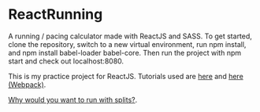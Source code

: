 # ReactRunning
A running / pacing calculator made with ReactJS and SASS. To get started, clone the repository, switch to a new virtual environment, run npm install, and npm install babel-loader babel-core. Then run the project with npm start and check out localhost:8080.

This is my practice project for ReactJS. Tutorials used are <a href="http://ccoenraets.github.io/es6-tutorial-react/setup/">here</a> and <a href="https://www.jonathan-petitcolas.com/2015/05/15/howto-setup-webpack-on-es6-react-application-with-sass.html">here (Webpack)</a>.

<a href="http://www.runnersworld.com/race-training/learn-how-to-run-negative-splits">Why would you want to run with splits?</a>.
